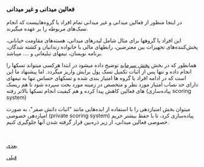 ###  فعالین میدانی و غیر میدانی

در اینجا منظور از فعالین میدانی و غیر میدانی تمام افراد یا گروه‌هاییست که انجام تسک‌های مربوطه را بر عهده میگیرند.

این افراد یا گروهها برای مثال شامل لیدرهای میدانی، هسته‌های مقاومت خیابانی، پخش‌کننده‌های تجهیزات بین معترضین، رابطهای مالی با حانواده زندانیان و کشته شدگان، برنامه نویسان، تیمهای تبلیغاتی و .... میباشد.

همانطور که در بخش [ پخش سرمایه](/content/distribution.md) توضیح داده میشود در ابتدا هرکسی میتواند تسکها را انجام داده و تنها پس از اثبات تکمیل تسک پول برایش واریز میگردد. اما پیشنهاد ما این است که در ادامه افراد یا گروه ها امتیاز بندی شده و تسکهای حساس تنها به تیمهای دارای حد نصاب امتیاز مورد نظر و متخصص در زمینه مورد بحث سپرده شود تا هم ریسک های فعالین کاهش پیدا کرده و هم کیفیت انجام تسکها بالاتر رفته (پیاده‌سازی scoring system)

میتوان بخش امتیازدهی را با استفاده از ایده‌هایی مانند "اثبات دانش صفر"، به صورت امیازدهی خصوصی (private scoring system) پیاده‌سازی کرد، تا با حفظ بیشتر حریم خصوصی فعالین میدانی، از زیر ذره‌بین قرار گرفته شدن آنها جلوگیری کنیم.

<br>

[ بعدی](/content/distribution.md)
<br>

[ قبلی](/content/check.md)

